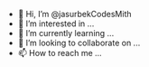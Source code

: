 - 👋 Hi, I’m @jasurbekCodesMith
- 👀 I’m interested in ...
- 🌱 I’m currently learning ...
- 💞️ I’m looking to collaborate on ...
- 📫 How to reach me ...

<!---
jasurbekCodesMith/jasurbekCodesMith is a ✨ special ✨ repository because its `README.md` (this file) appears on your GitHub profile.
You can click the Preview link to take a look at your changes.
--->
